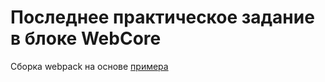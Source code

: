 # Последнее практическое задание в блоке WebCore

Сборка webpack на основе [примера](https://github.com/jm-program/webpack-static-template)
